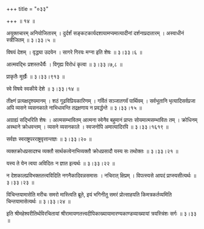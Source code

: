+++
title = "०३३"

+++
 ॥  १४  ॥   

  

अयुक्तचारम् अनियोजितारम् । दुर्दर्शं सङ्कटकार्यदशायामप्यमात्यादीनां दर्शनाप्रदातारम् । अस्वाधीनं स्त्रीजितम्  ॥  ३।३३।५  ॥   

  

विषयं देशम् । वृद्ध्या उदयेन । सागरे गिरयः मग्ना इति शेषः  ॥  ३।३३।६  ॥   

  

आत्मवद्भिः प्रशस्तधैर्यैः । विगृह्य विरोधं कृत्वा  ॥  ३।३३।७,८  ॥   

  

प्राकृतैः मूर्खैः  ॥  ३।३३।९१३  ॥   

  

स्वे विषये स्वकीये देशे  ॥  ३।३३।१४  ॥   

  

तीक्ष्णं प्रत्यक्षदृश्यमानम् । शठं गूढविप्रियकारिणम् । गर्वितं सञ्जातगर्वं पार्थिवम् । सर्वभूतानि भृत्यादिसर्वप्रजा अपि व्यसने व्यसनकाले नाभिधावन्ति तद्रक्षणाय न प्रवर्द्धन्ते  ॥  ३।३३।१५  ॥   

  

अग्राह्यं सद्भिरिति शेषः । आत्मसम्भावितम् आत्मना स्वेनैव बहुमानं प्राप्तः सोयमात्मसम्भावितः तम् । क्रोधिनम् अस्थाने क्रोधवन्तम् । व्यसने व्यसनकाले । स्वजनोपि अमात्यादिरपि  ॥  ३।३३।१६१९  ॥   

  

सर्वज्ञः स्वराष्ट्रपरराष्ट्रवृत्तान्तज्ञः  ॥  ३।३३।२०  ॥   

  

व्यक्तक्रोधप्रसादश्च व्यक्तौ सार्थकत्वेनाभिव्यक्तौ क्रोधप्रसादौ यस्य सः तथोक्तः  ॥  ३।३३।२१  ॥   

  

यस्य ते येन त्वया अविदितः न ज्ञात इत्यर्थः  ॥  ३।३३।२२  ॥   

  

न देशकालप्रविभक्ततत्त्वविदिति नगनैकादिवन्नसमासः । नचिरात् क्षिप्रम् । विपत्स्यसे आपदं प्राप्स्यसीत्यर्थः  ॥  ३।३३।२३  ॥   

  

विचिन्तयामासेति मरीचः समरो मास्त्विति ब्रूते, इयं भगिनीतु समरं प्रोत्साहयति किमत्रकर्तव्यमिति चिन्तयामासेत्यर्थः  ॥  ३।३३।२४  ॥   

  

इति श्रीमहेश्वरीतिर्थविरचितायां श्रीरामायणतत्त्वदीपिकाख्यायामारण्यकाण्डव्याख्यायां त्रयस्त्रिंशः सर्गः  ॥  ३।३३  ॥   

  

